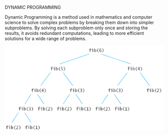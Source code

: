 DYNAMIC PROGRAMMING

Dynamic Programming is a method used in mathematics and computer science to solve complex problems by breaking them down into simpler subproblems. By solving each subproblem only once and storing the results, it avoids redundant computations, leading to more efficient solutions for a wide range of problems. 

 ![Image Alt](https://github.com/ananyagarg05/CODES/blob/3b73d97731a1b1ff313f0a173f10bbc3ba8630bb/fibo.png)
